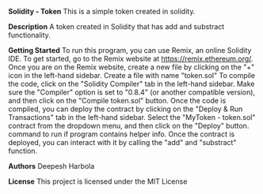 **Solidity - Token**
This is a simple token created in solidity.

**Description**
A token created in Solidity that has add and substract functionality.

**Getting Started**
To run this program, you can use Remix, an online Solidity IDE. To get started, go to the Remix website at https://remix.ethereum.org/.
Once you are on the Remix website, create a new file by clicking on the "+" icon in the left-hand sidebar.
Create a file with name "token.sol"
To compile the code, click on the "Solidity Compiler" tab in the left-hand sidebar. Make sure the "Compiler" option is set to "0.8.4" (or another compatible version), and then click on the "Compile token.sol" button.
Once the code is compiled, you can deploy the contract by clicking on the "Deploy & Run Transactions" tab in the left-hand sidebar. Select the "MyToken - token.sol" contract from the dropdown menu, and then click on the "Deploy" button.
command to run if program contains helper info.
Once the contract is deployed, you can interact with it by calling the "add" and "substract" function.

**Authors**
Deepesh Harbola

**License**
This project is licensed under the MIT License
